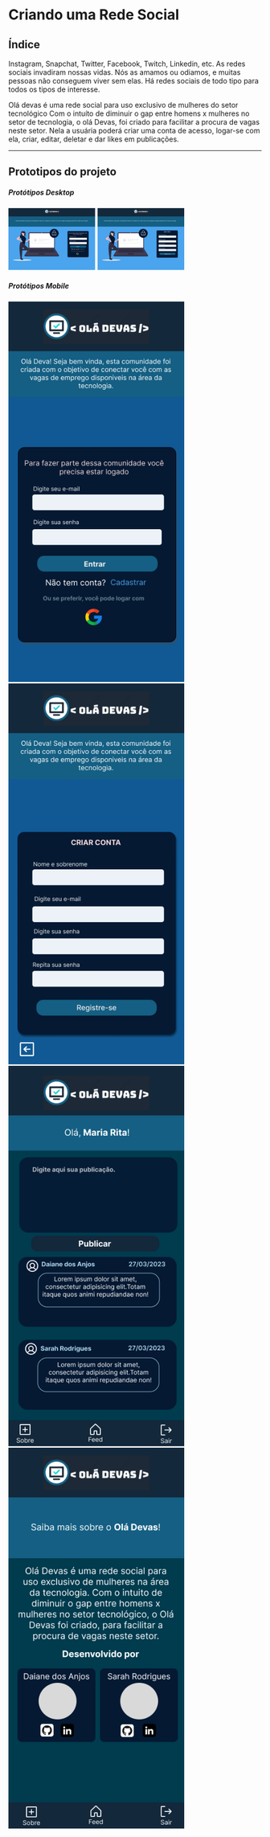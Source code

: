 # Criando uma Rede Social

## Índice

Instagram, Snapchat, Twitter, Facebook, Twitch, Linkedin, etc. As redes sociais
invadiram nossas vidas. Nós as amamos ou odiamos, e muitas pessoas não conseguem
viver sem elas.
Há redes sociais de todo tipo para todos os tipos de interesse.

  Olá devas é uma rede social para uso exclusivo de mulheres do setor tecnológico
  Com o intuíto de diminuir o gap entre homens x mulheres no setor de tecnologia, o olá Devas, foi criado para facilitar a procura de vagas neste setor.
  Nela a usuária poderá criar uma conta de acesso, logar-se com ela, criar, editar, deletar e dar likes em publicações.

***

## Prototipos do projeto

##### Protótipos Desktop 
  <img width= "350px" src= "./src/img/Group 8.png">


##### Protótipos Mobile
<img width= "350px" src= "./src/img/login-mobile.png">
 <img width= "350px" src= "./src/img/cadastro-mobile.png">
 <img width= "350px" src= "./src/img/publicação-mobile.png">
 <img width= "350px" src= "./src/img/sobre-mobile.png">
